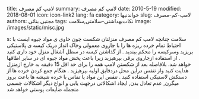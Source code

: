 title: لامپ کم مصرف
summary: لامپ کم مصرف
date: 2010-5-19
modified: 2018-08-01
icon:  icon-link2
lang: fa
category: خواندنیها
slug: لامپ-کم-مصرف
authors: مجتبی بنائی
tags: نکات‌بهداشتی‌-‌سلامتی,سلامت
image: /images/static/misc.jpg

s: سلامت    چنانچه لامپ کم مصرف منزلتان شکست  چون حاوی ی  مواد جیوه ایست  با احتیاط تمام  خرده ریزه ها را با جاروی معمولی وخاک انداز دریک کیسه ی پلاستیکی  بریزید وسرکیسه را محکم ببندید .  از گذاشتن کیسه  در سطل آشغال منزل خود داری کنید . از استفاده ازجاروی برقی بپرهیزید زیرا باعث پخش مواد جیوه ای در سایر اطاقها خواهد شد. بلافاصله بعد از شکستن لامپ همه را برای حد اقل 15 دقیقه به خارج ازمنزل هدایت کنید  واز تنفس  دراین محل دردقایق اولیه  بپرهیزید . هنگام جمع کردن خرده ها از دستکش لاستیکی استفاده کنید . تنفس این  مواد یا تماس با خرده شیشه ها باعث بروز میگرن, عدم تعادل بدن, ایجاد اشکالاتی درجهت یابی و انواع دیگر اشکالات جسمی منجمله ضایعات پوستی خواهد شد